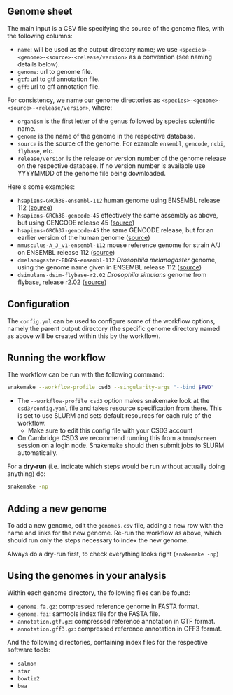 ## Genome sheet

The main input is a CSV file specifying the source of the genome files, with the following columns:

- `name`: will be used as the output directory name; we use `<species>-<genome>-<source>-<release/version>` as a convention (see naming details below).
- `genome`: url to genome file.
- `gtf`: url to gtf annotation file.
- `gff`: url to gff annotation file.

For consistency, we name our genome directories as `<species>-<genome>-<source>-<release/version>`, where: 

- `organism` is the first letter of the genus followed by species scientific name.
- `genome` is the name of the genome in the respective database.
- `source` is the source of the genome. For example `ensembl`, `gencode`, `ncbi`, `flybase`, etc. 
- `release/version` is the release or version number of the genome release on the respective database. If no version number is available use YYYYMMDD of the genome file being downloaded.

Here's some examples: 

- `hsapiens-GRCh38-ensembl-112` human genome using ENSEMBL release 112 ([source](https://www.ensembl.org/Homo_sapiens/Info/Index))
- `hsapiens-GRCh38-gencode-45` effectively the same assembly as above, but using GENCODE release 45 ([source](https://www.gencodegenes.org/human/))
- `hsapiens-GRCh37-gencode-45` the same GENCODE release, but for an earlier version of the human genome ([source](https://www.gencodegenes.org/human/release_45lift37.html))
- `mmusculus-A_J_v1-ensembl-112` mouse reference genome for strain A/J on ENSEMBL release 112 ([source](https://www.ensembl.org/Mus_musculus_A_J/Info/Index))
- `dmelanogaster-BDGP6-ensembl-112` _Drosophila melanogaster_ genome, using the genome name given in ENSEMBL release 112 ([source](https://www.ensembl.org/Drosophila_melanogaster/Info/Index))
- `dsimulans-dsim-flybase-r2.02` _Drosophila simulans_ genome from flybase, release r2.02 ([source](http://ftp.flybase.net/releases/FB2024_02/))


## Configuration

The `config.yml` can be used to configure some of the workflow options, namely the parent output directory (the specific genome directory named as above will be created within this by the workflow). 


## Running the workflow

The workflow can be run with the following command:

```bash
snakemake --workflow-profile csd3 --singularity-args "--bind $PWD"
```

- The `--workflow-profile csd3` option makes snakemake look at the `csd3/config.yaml` file and takes resource specification from there. This is set to use SLURM and sets default resources for each rule of the workflow.
  - Make sure to edit this config file with your CSD3 account
- On Cambridge CSD3 we recommend running this from a `tmux`/`screen` session on a login node. Snakemake should then submit jobs to SLURM automatically.

For a **dry-run** (i.e. indicate which steps would be run without actually doing anything) do:

```bash
snakemake -np
```


## Adding a new genome

To add a new genome, edit the `genomes.csv` file, adding a new row with the name and links for the new genome.
Re-run the workflow as above, which should run only the steps necessary to index the new genome.

Always do a dry-run first, to check everything looks right (`snakemake -np`)


## Using the genomes in your analysis

Within each genome directory, the following files can be found: 

- `genome.fa.gz`: compressed reference genome in FASTA format.
- `genome.fai`: samtools index file for the FASTA file.
- `annotation.gtf.gz`: compressed reference annotation in GTF format.
- `annotation.gff3.gz`: compressed reference annotation in GFF3 format.

And the following directories, containing index files for the respective software tools:

- `salmon`
- `star`
- `bowtie2`
- `bwa`
